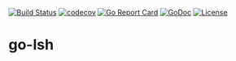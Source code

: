 [![Build Status](https://travis-ci.com/aouyang1/go-lsh.svg?branch=master)](https://travis-ci.com/aouyang1/go-lsh)
[![codecov](https://codecov.io/gh/aouyang1/go-lsh/branch/master/graph/badge.svg)](https://codecov.io/gh/aouyang1/go-lsh)
[![Go Report Card](https://goreportcard.com/badge/github.com/aouyang1/go-lsh)](https://goreportcard.com/report/github.com/aouyang1/go-lsh)
[![GoDoc](https://godoc.org/github.com/aouyang1/go-lsh?status.svg)](https://godoc.org/github.com/aouyang1/go-lsh)
[![License](https://img.shields.io/badge/License-MIT-blue.svg)](https://opensource.org/licenses/MIT)

# go-lsh
